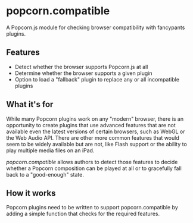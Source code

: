 popcorn.compatible
==================

A Popcorn.js module for checking browser compatibility with fancypants plugins.

## Features

- Detect whether the browser supports Popcorn.js at all
- Determine whether the browser supports a given plugin
- Option to load a "fallback" plugin to replace any or all incompatible plugins

## What it's for

While many Popcorn plugins work on any "modern" browser, there is an opportunity to create plugins that use advanced features that are not available even the latest versions of certain browsers, such as WebGL or the Web Audio API. There are other more common features that would seem to be widely available but are not, like Flash support or the ability to play multiple media files on an iPad.

*popcorn.compatible* allows authors to detect those features to decide whether a Popcorn composition can be played at all or to gracefully fall back to a "good-enough" state.

## How it works

Popcorn plugins need to be written to support popcorn.compatible by adding a simple function that checks for the required features.